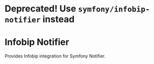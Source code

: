 # Deprecated! Use `symfony/infobip-notifier` instead

Infobip Notifier
===============

Provides Infobip integration for Symfony Notifier.

